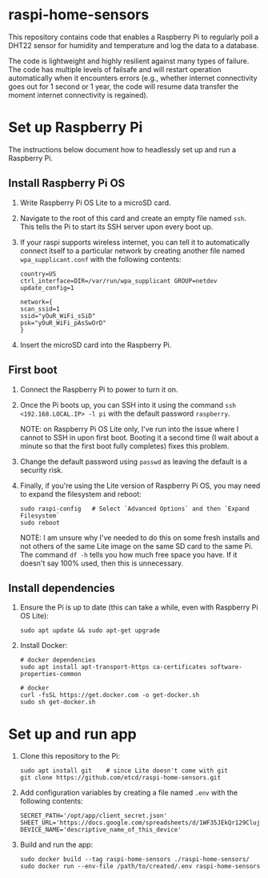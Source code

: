 # raspi-home-sensors

This repository contains code that enables a Raspberry Pi to regularly poll a DHT22 sensor for humidity and temperature and log the data to a database.

The code is lightweight and highly resilient against many types of failure. The code has multiple levels of failsafe and will restart operation automatically when it encounters errors (e.g., whether internet connectivity goes out for 1 second or 1 year, the code will resume data transfer the moment internet connectivity is regained).

# Set up Raspberry Pi

The instructions below document how to headlessly set up and run a Raspberry Pi.

## Install Raspberry Pi OS

1. Write Raspberry Pi OS Lite to a microSD card.

2. Navigate to the root of this card and create an empty file named `ssh`. This tells the Pi to start its SSH server upon every boot up.

3. If your raspi supports wireless internet, you can tell it to automatically connect itself to a particular network by creating another file named `wpa_supplicant.conf` with the following contents:

    ```
    country=US
    ctrl_interface=DIR=/var/run/wpa_supplicant GROUP=netdev
    update_config=1

    network={
    scan_ssid=1
    ssid="yOuR_WiFi_sSiD"
    psk="yOuR_WiFi_pAsSwOrD"
    }
    ```

4. Insert the microSD card into the Raspberry Pi.

## First boot

1. Connect the Raspberry Pi to power to turn it on.

2. Once the Pi boots up, you can SSH into it using the command `ssh <192.168.LOCAL.IP> -l pi` with the default password `raspberry`.

    NOTE: on Raspberry Pi OS Lite only, I've run into the issue where I cannot to SSH in upon first boot. Booting it a second time (I wait about a minute so that the first boot fully completes) fixes this problem.

3. Change the default password using `passwd` as leaving the default is a security risk.

4. Finally, if you're using the Lite version of Raspberry Pi OS, you may need to expand the filesystem and reboot:

    ```
    sudo raspi-config   # Select `Advanced Options` and then `Expand Filesystem`
    sudo reboot
    ```
    
    NOTE: I am unsure why I've needed to do this on some fresh installs and not others of the same Lite image on the same SD card to the same Pi. The command `df -h` tells you how much free space you have. If it doesn't say 100% used, then this is unnecessary.

## Install dependencies

1. Ensure the Pi is up to date (this can take a while, even with Raspberry Pi OS Lite):

    ``` 
    sudo apt update && sudo apt-get upgrade
    ```

2. Install Docker:

    ```
    # docker dependencies
    sudo apt install apt-transport-https ca-certificates software-properties-common
    ```
    
    ```
    # docker
    curl -fsSL https://get.docker.com -o get-docker.sh
    sudo sh get-docker.sh
    ```

# Set up and run app

1. Clone this repository to the Pi:

    ```
    sudo apt install git    # since Lite doesn't come with git
    git clone https://github.com/etcd/raspi-home-sensors.git
    ```

2. Add configuration variables by creating a file named `.env` with the following contents:

    ```
    SECRET_PATH='/opt/app/client_secret.json'
    SHEET_URL='https://docs.google.com/spreadsheets/d/1WF35JEkQr129Cluj2MAp6fM3QjogUusoJytuiqaXZZs'
    DEVICE_NAME='descriptive_name_of_this_device'
    ```

3. Build and run the app:

    ```
    sudo docker build --tag raspi-home-sensors ./raspi-home-sensors/
    sudo docker run --env-file /path/to/created/.env raspi-home-sensors
    ```
